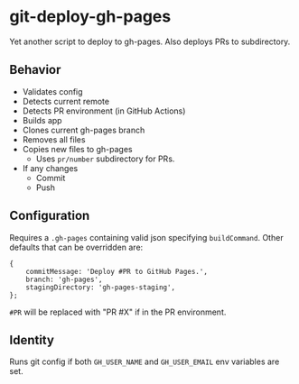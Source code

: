 # git-deploy-gh-pages

Yet another script to deploy to gh-pages. Also deploys PRs to subdirectory.

## Behavior

- Validates config
- Detects current remote
- Detects PR environment (in GitHub Actions)
- Builds app
- Clones current gh-pages branch
- Removes all files
- Copies new files to gh-pages
  - Uses `pr/number` subdirectory for PRs.
- If any changes
  - Commit
  - Push

## Configuration

Requires a `.gh-pages` containing valid json specifying `buildCommand`. Other defaults that can be overridden are:
```
{
	commitMessage: 'Deploy #PR to GitHub Pages.',
	branch: 'gh-pages',
	stagingDirectory: 'gh-pages-staging',
};
```

`#PR` will be replaced with "PR #X" if in the PR environment.

## Identity

Runs git config if both `GH_USER_NAME` and `GH_USER_EMAIL` env variables are set.
